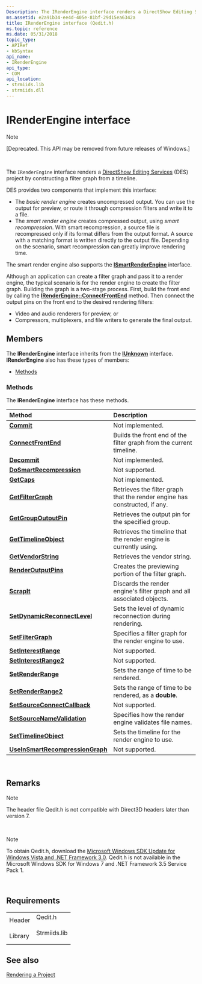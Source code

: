 ```yaml
---
Description: The IRenderEngine interface renders a DirectShow Editing Services (DES) project by constructing a filter graph from a timeline.DES provides two components that implement this interface:The basic render engine creates uncompressed output.
ms.assetid: e2a91b34-ee4d-405e-81bf-29d15ea6342a
title: IRenderEngine interface (Qedit.h)
ms.topic: reference
ms.date: 05/31/2018
topic_type: 
- APIRef
- kbSyntax
api_name: 
- IRenderEngine
api_type: 
- COM
api_location: 
- strmiids.lib
- strmiids.dll
---
```


# IRenderEngine interface

> [!Note]  
> \[Deprecated. This API may be removed from future releases of Windows.\]

 

The `IRenderEngine` interface renders a [DirectShow Editing Services](directshow-editing-services.md) (DES) project by constructing a filter graph from a timeline.

DES provides two components that implement this interface:

-   The *basic render engine* creates uncompressed output. You can use the output for preview, or route it through compression filters and write it to a file.
-   The *smart render engine* creates compressed output, using *smart recompression*. With smart recompression, a source file is recompressed only if its format differs from the output format. A source with a matching format is written directly to the output file. Depending on the scenario, smart recompression can greatly improve rendering time.

The smart render engine also supports the [**ISmartRenderEngine**](ismartrenderengine.md) interface.

Although an application can create a filter graph and pass it to a render engine, the typical scenario is for the render engine to create the filter graph. Building the graph is a two-stage process. First, build the front end by calling the [**IRenderEngine::ConnectFrontEnd**](irenderengine-connectfrontend.md) method. Then connect the output pins on the front end to the desired rendering filters:

-   Video and audio renderers for preview, or
-   Compressors, multiplexers, and file writers to generate the final output.

## Members

The **IRenderEngine** interface inherits from the [**IUnknown**](https://msdn.microsoft.com/library/ms680509(v=VS.85).aspx) interface. **IRenderEngine** also has these types of members:

-   [Methods](#methods)

### Methods

The **IRenderEngine** interface has these methods.



| Method                                                                             | Description                                                                           |
|:-----------------------------------------------------------------------------------|:--------------------------------------------------------------------------------------|
| [**Commit**](irenderengine-commit.md)                                             | Not implemented.<br/>                                                           |
| [**ConnectFrontEnd**](irenderengine-connectfrontend.md)                           | Builds the front end of the filter graph from the current timeline.<br/>        |
| [**Decommit**](irenderengine-decommit.md)                                         | Not implemented.<br/>                                                           |
| [**DoSmartRecompression**](irenderengine-dosmartrecompression.md)                 | Not supported.<br/>                                                             |
| [**GetCaps**](irenderengine-getcaps.md)                                           | Not implemented.<br/>                                                           |
| [**GetFilterGraph**](irenderengine-getfiltergraph.md)                             | Retrieves the filter graph that the render engine has constructed, if any.<br/> |
| [**GetGroupOutputPin**](irenderengine-getgroupoutputpin.md)                       | Retrieves the output pin for the specified group.<br/>                          |
| [**GetTimelineObject**](irenderengine-gettimelineobject.md)                       | Retrieves the timeline that the render engine is currently using.<br/>          |
| [**GetVendorString**](irenderengine-getvendorstring.md)                           | Retrieves the vendor string.<br/>                                               |
| [**RenderOutputPins**](irenderengine-renderoutputpins.md)                         | Creates the previewing portion of the filter graph.<br/>                        |
| [**ScrapIt**](irenderengine-scrapit.md)                                           | Discards the render engine's filter graph and all associated objects.<br/>      |
| [**SetDynamicReconnectLevel**](irenderengine-setdynamicreconnectlevel.md)         | Sets the level of dynamic reconnection during rendering.<br/>                   |
| [**SetFilterGraph**](irenderengine-setfiltergraph.md)                             | Specifies a filter graph for the render engine to use.<br/>                     |
| [**SetInterestRange**](irenderengine-setinterestrange.md)                         | Not supported.<br/>                                                             |
| [**SetInterestRange2**](irenderengine-setinterestrange2.md)                       | Not supported.<br/>                                                             |
| [**SetRenderRange**](irenderengine-setrenderrange.md)                             | Sets the range of time to be rendered.<br/>                                     |
| [**SetRenderRange2**](irenderengine-setrenderrange2.md)                           | Sets the range of time to be rendered, as a **double**.<br/>                    |
| [**SetSourceConnectCallback**](irenderengine-setsourceconnectcallback.md)         | Not supported.<br/>                                                             |
| [**SetSourceNameValidation**](irenderengine-setsourcenamevalidation.md)           | Specifies how the render engine validates file names.<br/>                      |
| [**SetTimelineObject**](irenderengine-settimelineobject.md)                       | Sets the timeline for the render engine to use.<br/>                            |
| [**UseInSmartRecompressionGraph**](irenderengine-useinsmartrecompressiongraph.md) | Not supported.<br/>                                                             |



 

## Remarks

> [!Note]  
> The header file Qedit.h is not compatible with Direct3D headers later than version 7.

 

> [!Note]  
> To obtain Qedit.h, download the [Microsoft Windows SDK Update for Windows Vista and .NET Framework 3.0](https://go.microsoft.com/fwlink/p/?linkid=129787). Qedit.h is not available in the Microsoft Windows SDK for Windows 7 and .NET Framework 3.5 Service Pack 1.

 

## Requirements



|                    |                                                                                         |
|--------------------|-----------------------------------------------------------------------------------------|
| Header<br/>  | <dl> <dt>Qedit.h</dt> </dl>      |
| Library<br/> | <dl> <dt>Strmiids.lib</dt> </dl> |



## See also

<dl> <dt>

[Rendering a Project](rendering-a-project.md)
</dt> </dl>

 

 




